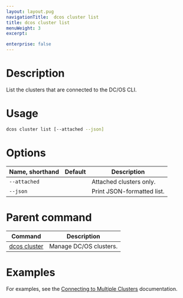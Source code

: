 ```yaml
---
layout: layout.pug
navigationTitle:  dcos cluster list
title: dcos cluster list
menuWeight: 3
excerpt:

enterprise: false
---
```


<!-- This source repo for this topic is https://github.com/dcos/dcos-docs -->


# Description
List the clusters that are connected to the DC/OS CLI.

# Usage

```bash
dcos cluster list [--attached --json]
```

# Options

| Name, shorthand | Default | Description |
|---------|-------------|-------------|
| `--attached`   |             | Attached clusters only. |
| `--json`   |             |  Print JSON-formatted list. |


# Parent command

| Command | Description |
|---------|-------------|
| [dcos cluster](/mesosphere/dcos/1.10/cli/command-reference/dcos-cluster/) | Manage DC/OS clusters. |

# Examples
For examples, see the [Connecting to Multiple Clusters](/mesosphere/dcos/1.10/cli/multi-cluster-cli/) documentation.
